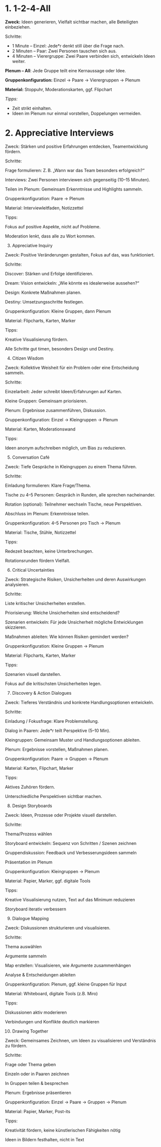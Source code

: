 # 1. 1‑2‑4‑All

**Zweck:** Ideen generieren, Vielfalt sichtbar machen, alle Beteiligten einbeziehen.

Schritte:
- 1 Minute – Einzel: Jede*r denkt still über die Frage nach.
- 2 Minuten – Paar: Zwei Personen tauschen sich aus.
- 4 Minuten – Vierergruppe: Zwei Paare verbinden sich, entwickeln Ideen weiter.

**Plenum – All**: Jede Gruppe teilt eine Kernaussage oder Idee.

**Gruppenkonfiguration:** Einzel → Paare → Vierergruppen → Plenum

**Material:** Stoppuhr, Moderationskarten, ggf. Flipchart

_Tipps:_
- Zeit strikt einhalten.
- Ideen im Plenum nur einmal vorstellen, Doppelungen vermeiden.

# 2. Appreciative Interviews

Zweck: Stärken und positive Erfahrungen entdecken, Teamentwicklung fördern.

Schritte:

Frage formulieren: Z. B. „Wann war das Team besonders erfolgreich?“

Interviews: Zwei Personen interviewen sich gegenseitig (10–15 Minuten).

Teilen im Plenum: Gemeinsam Erkenntnisse und Highlights sammeln.

Gruppenkonfiguration: Paare → Plenum

Material: Interviewleitfaden, Notizzettel

Tipps:

Fokus auf positive Aspekte, nicht auf Probleme.

Moderation lenkt, dass alle zu Wort kommen.

3. Appreciative Inquiry

Zweck: Positive Veränderungen gestalten, Fokus auf das, was funktioniert.

Schritte:

Discover: Stärken und Erfolge identifizieren.

Dream: Vision entwickeln: „Wie könnte es idealerweise aussehen?“

Design: Konkrete Maßnahmen planen.

Destiny: Umsetzungsschritte festlegen.

Gruppenkonfiguration: Kleine Gruppen, dann Plenum

Material: Flipcharts, Karten, Marker

Tipps:

Kreative Visualisierung fördern.

Alle Schritte gut timen, besonders Design und Destiny.

4. Citizen Wisdom

Zweck: Kollektive Weisheit für ein Problem oder eine Entscheidung sammeln.

Schritte:

Einzelarbeit: Jeder schreibt Ideen/Erfahrungen auf Karten.

Kleine Gruppen: Gemeinsam priorisieren.

Plenum: Ergebnisse zusammenführen, Diskussion.

Gruppenkonfiguration: Einzel → Kleingruppen → Plenum

Material: Karten, Moderationswand

Tipps:

Ideen anonym aufschreiben möglich, um Bias zu reduzieren.

5. Conversation Café

Zweck: Tiefe Gespräche in Kleingruppen zu einem Thema führen.

Schritte:

Einladung formulieren: Klare Frage/Thema.

Tische zu 4–5 Personen: Gespräch in Runden, alle sprechen nacheinander.

Rotation (optional): Teilnehmer wechseln Tische, neue Perspektiven.

Abschluss im Plenum: Erkenntnisse teilen.

Gruppenkonfiguration: 4–5 Personen pro Tisch → Plenum

Material: Tische, Stühle, Notizzettel

Tipps:

Redezeit beachten, keine Unterbrechungen.

Rotationsrunden fördern Vielfalt.

6. Critical Uncertainties

Zweck: Strategische Risiken, Unsicherheiten und deren Auswirkungen analysieren.

Schritte:

Liste kritischer Unsicherheiten erstellen.

Priorisierung: Welche Unsicherheiten sind entscheidend?

Szenarien entwickeln: Für jede Unsicherheit mögliche Entwicklungen skizzieren.

Maßnahmen ableiten: Wie können Risiken gemindert werden?

Gruppenkonfiguration: Kleine Gruppen → Plenum

Material: Flipcharts, Karten, Marker

Tipps:

Szenarien visuell darstellen.

Fokus auf die kritischsten Unsicherheiten legen.

7. Discovery & Action Dialogues

Zweck: Tieferes Verständnis und konkrete Handlungsoptionen entwickeln.

Schritte:

Einladung / Fokusfrage: Klare Problemstellung.

Dialog in Paaren: Jede*r teilt Perspektive (5–10 Min).

Kleingruppen: Gemeinsam Muster und Handlungsoptionen ableiten.

Plenum: Ergebnisse vorstellen, Maßnahmen planen.

Gruppenkonfiguration: Paare → Gruppen → Plenum

Material: Karten, Flipchart, Marker

Tipps:

Aktives Zuhören fördern.

Unterschiedliche Perspektiven sichtbar machen.

8. Design Storyboards

Zweck: Ideen, Prozesse oder Projekte visuell darstellen.

Schritte:

Thema/Prozess wählen

Storyboard entwickeln: Sequenz von Schritten / Szenen zeichnen

Gruppendiskussion: Feedback und Verbesserungsideen sammeln

Präsentation im Plenum

Gruppenkonfiguration: Kleingruppen → Plenum

Material: Papier, Marker, ggf. digitale Tools

Tipps:

Kreative Visualisierung nutzen, Text auf das Minimum reduzieren

Storyboard iterativ verbessern

9. Dialogue Mapping

Zweck: Diskussionen strukturieren und visualisieren.

Schritte:

Thema auswählen

Argumente sammeln

Map erstellen: Visualisieren, wie Argumente zusammenhängen

Analyse & Entscheidungen ableiten

Gruppenkonfiguration: Plenum, ggf. kleine Gruppen für Input

Material: Whiteboard, digitale Tools (z.B. Miro)

Tipps:

Diskussionen aktiv moderieren

Verbindungen und Konflikte deutlich markieren

10. Drawing Together

Zweck: Gemeinsames Zeichnen, um Ideen zu visualisieren und Verständnis zu fördern.

Schritte:

Frage oder Thema geben

Einzeln oder in Paaren zeichnen

In Gruppen teilen & besprechen

Plenum: Ergebnisse präsentieren

Gruppenkonfiguration: Einzel → Paare → Gruppen → Plenum

Material: Papier, Marker, Post-its

Tipps:

Kreativität fördern, keine künstlerischen Fähigkeiten nötig

Ideen in Bildern festhalten, nicht in Text
